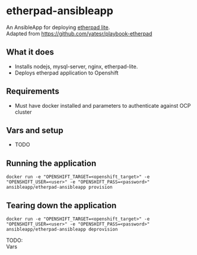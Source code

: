 etherpad-ansibleapp
======================

An AnsibleApp for deploying [etherpad lite](https://github.com/ether/etherpad-lite).  
Adapted from https://github.com/yatesr/playbook-etherpad

## What it does
* Installs nodejs, mysql-server, nginx, etherpad-lite.
* Deploys etherpad application to Openshift

## Requirements
* Must have docker installed and parameters to authenticate against OCP cluster

## Vars and setup
* TODO

## Running the application
`docker run -e "OPENSHIFT_TARGET=<openshift_target>" -e "OPENSHIFT_USER=<user>" -e "OPENSHIFT_PASS=<password>" ansibleapp/etherpad-ansibleapp provision`
## Tearing down the application
`docker run -e "OPENSHIFT_TARGET=<openshift_target>" -e "OPENSHIFT_USER=<user>" -e "OPENSHIFT_PASS=<password>" ansibleapp/etherpad-ansibleapp deprovision`


TODO:  
  Vars
